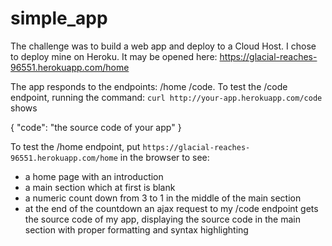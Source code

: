 # simple_app

The challenge was to build a web app and deploy to a Cloud Host. I chose to deploy mine on Heroku.
It may be opened here: https://glacial-reaches-96551.herokuapp.com/home
  
The app responds to the endpoints: 
/home
/code.
To test the /code endpoint, running the command:
`curl http://your-app.herokuapp.com/code` shows

{ "code": "the source code of your app" }
 
To test the /home endpoint, put `https://glacial-reaches-96551.herokuapp.com/home` in the browser to see:
* a home page with an introduction
* a main section which at first is blank
* a numeric count down from 3 to 1 in the middle of the main section
* at the end of the countdown an ajax request to my /code endpoint gets the source code of my app,
displaying the source code in the main section with proper formatting and syntax highlighting
